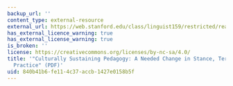 ```yaml
---
backup_url: ''
content_type: external-resource
external_url: https://web.stanford.edu/class/linguist159/restricted/readings/Paris2012.pdf
has_external_licence_warning: true
has_external_license_warning: true
is_broken: ''
license: https://creativecommons.org/licenses/by-nc-sa/4.0/
title: '"Culturally Sustaining Pedagogy: A Needed Change in Stance, Terminology, and
  Practice" (PDF)'
uid: 840b41b6-fe11-4c37-accb-1427e0158b5f
---
```


